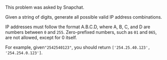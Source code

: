 This problem was asked by Snapchat.

Given a string of digits, generate all possible valid IP address combinations.

IP addresses must follow the format A.B.C.D, where A, B, C, and D are numbers between `0` and `255`. Zero-prefixed numbers, such as `01` and `065`, are not allowed, except for 0 itself.

For example, given`"2542540123"`, you should return `['254.25.40.123', '254.254.0.123']`.
